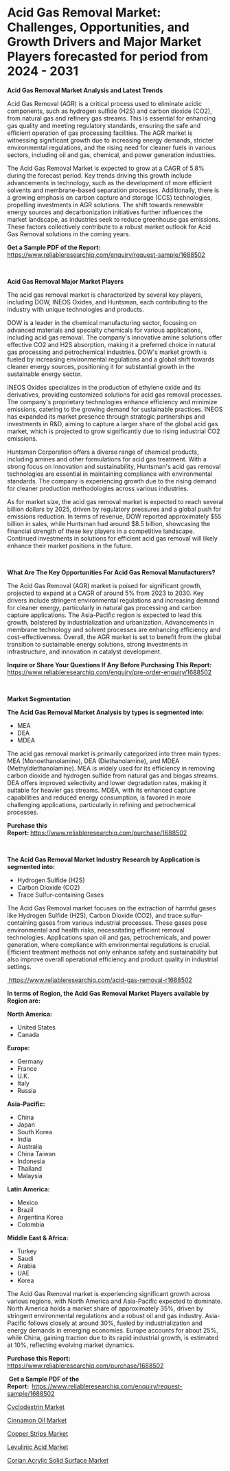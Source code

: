 <p><h1>Acid Gas Removal Market: Challenges, Opportunities, and Growth Drivers and Major Market Players forecasted for period from 2024 - 2031</h1></p><p><strong>Acid Gas Removal Market Analysis and Latest Trends</strong></p>
<p><p>Acid Gas Removal (AGR) is a critical process used to eliminate acidic components, such as hydrogen sulfide (H2S) and carbon dioxide (CO2), from natural gas and refinery gas streams. This is essential for enhancing gas quality and meeting regulatory standards, ensuring the safe and efficient operation of gas processing facilities. The AGR market is witnessing significant growth due to increasing energy demands, stricter environmental regulations, and the rising need for cleaner fuels in various sectors, including oil and gas, chemical, and power generation industries.</p><p>The Acid Gas Removal Market is expected to grow at a CAGR of 5.8% during the forecast period. Key trends driving this growth include advancements in technology, such as the development of more efficient solvents and membrane-based separation processes. Additionally, there is a growing emphasis on carbon capture and storage (CCS) technologies, propelling investments in AGR solutions. The shift towards renewable energy sources and decarbonization initiatives further influences the market landscape, as industries seek to reduce greenhouse gas emissions. These factors collectively contribute to a robust market outlook for Acid Gas Removal solutions in the coming years.</p></p>
<p><strong>Get a Sample PDF of the Report:&nbsp;</strong> <a href="https://www.reliableresearchiq.com/enquiry/request-sample/1688502?utm_campaign=1686&utm_medium=2&utm_source=Github&utm_content=ia&utm_term=17102024&utm_id=acid-gas-removal">https://www.reliableresearchiq.com/enquiry/request-sample/1688502</a></p>
<p>&nbsp;</p>
<p><strong>Acid Gas Removal Major Market Players</strong></p>
<p><p>The acid gas removal market is characterized by several key players, including DOW, INEOS Oxides, and Huntsman, each contributing to the industry with unique technologies and products.</p><p>DOW is a leader in the chemical manufacturing sector, focusing on advanced materials and specialty chemicals for various applications, including acid gas removal. The company's innovative amine solutions offer effective CO2 and H2S absorption, making it a preferred choice in natural gas processing and petrochemical industries. DOW's market growth is fueled by increasing environmental regulations and a global shift towards cleaner energy sources, positioning it for substantial growth in the sustainable energy sector.</p><p>INEOS Oxides specializes in the production of ethylene oxide and its derivatives, providing customized solutions for acid gas removal processes. The company's proprietary technologies enhance efficiency and minimize emissions, catering to the growing demand for sustainable practices. INEOS has expanded its market presence through strategic partnerships and investments in R&D, aiming to capture a larger share of the global acid gas market, which is projected to grow significantly due to rising industrial CO2 emissions.</p><p>Huntsman Corporation offers a diverse range of chemical products, including amines and other formulations for acid gas treatment. With a strong focus on innovation and sustainability, Huntsman's acid gas removal technologies are essential in maintaining compliance with environmental standards. The company is experiencing growth due to the rising demand for cleaner production methodologies across various industries.</p><p>As for market size, the acid gas removal market is expected to reach several billion dollars by 2025, driven by regulatory pressures and a global push for emissions reduction. In terms of revenue, DOW reported approximately $55 billion in sales, while Huntsman had around $8.5 billion, showcasing the financial strength of these key players in a competitive landscape. Continued investments in solutions for efficient acid gas removal will likely enhance their market positions in the future.</p></p>
<p>&nbsp;</p>
<p><strong>What Are The Key Opportunities For Acid Gas Removal Manufacturers?</strong></p>
<p><p>The Acid Gas Removal (AGR) market is poised for significant growth, projected to expand at a CAGR of around 5% from 2023 to 2030. Key drivers include stringent environmental regulations and increasing demand for cleaner energy, particularly in natural gas processing and carbon capture applications. The Asia-Pacific region is expected to lead this growth, bolstered by industrialization and urbanization. Advancements in membrane technology and solvent processes are enhancing efficiency and cost-effectiveness. Overall, the AGR market is set to benefit from the global transition to sustainable energy solutions, strong investments in infrastructure, and innovation in catalyst development.</p></p>
<p><strong>Inquire or Share Your Questions If Any Before Purchasing This Report:</strong> <a href="https://www.reliableresearchiq.com/enquiry/pre-order-enquiry/1688502?utm_campaign=1686&utm_medium=2&utm_source=Github&utm_content=ia&utm_term=17102024&utm_id=acid-gas-removal">https://www.reliableresearchiq.com/enquiry/pre-order-enquiry/1688502</a></p>
<p>&nbsp;</p>
<p><strong>Market Segmentation</strong></p>
<p><strong>The Acid Gas Removal Market Analysis by types is segmented into:</strong></p>
<p><ul><li>MEA</li><li>DEA</li><li>MDEA</li></ul></p>
<p><p>The acid gas removal market is primarily categorized into three main types: MEA (Monoethanolamine), DEA (Diethanolamine), and MDEA (Methyldiethanolamine). MEA is widely used for its efficiency in removing carbon dioxide and hydrogen sulfide from natural gas and biogas streams. DEA offers improved selectivity and lower degradation rates, making it suitable for heavier gas streams. MDEA, with its enhanced capture capabilities and reduced energy consumption, is favored in more challenging applications, particularly in refining and petrochemical processes.</p></p>
<p><strong>Purchase this Report:&nbsp;</strong><a href="https://www.reliableresearchiq.com/purchase/1688502?utm_campaign=1686&utm_medium=2&utm_source=Github&utm_content=ia&utm_term=17102024&utm_id=acid-gas-removal">https://www.reliableresearchiq.com/purchase/1688502</a></p>
<p>&nbsp;</p>
<p><strong>The Acid Gas Removal Market Industry Research by Application is segmented into:</strong></p>
<p><ul><li>Hydrogen Sulfide (H2S)</li><li>Carbon Dioxide (CO2)</li><li>Trace Sulfur-containing Gases</li></ul></p>
<p><p>The Acid Gas Removal market focuses on the extraction of harmful gases like Hydrogen Sulfide (H2S), Carbon Dioxide (CO2), and trace sulfur-containing gases from various industrial processes. These gases pose environmental and health risks, necessitating efficient removal technologies. Applications span oil and gas, petrochemicals, and power generation, where compliance with environmental regulations is crucial. Efficient treatment methods not only enhance safety and sustainability but also improve overall operational efficiency and product quality in industrial settings.</p></p>
<p><a href="https://www.reliableresearchiq.com/acid-gas-removal-r1688502?utm_campaign=1686&utm_medium=2&utm_source=Github&utm_content=ia&utm_term=17102024&utm_id=acid-gas-removal">&nbsp;https://www.reliableresearchiq.com/acid-gas-removal-r1688502</a></p>
<p><strong>In terms of Region, the Acid Gas Removal Market Players available by Region are:</strong></p>
<p>
    <p> <strong> North America: </strong>
        <ul>
            <li>United States</li>
            <li>Canada</li>
        </ul>
        </p> 
    <p> <strong> Europe: </strong>
        <ul>
            <li>Germany</li>
            <li>France</li>
            <li>U.K.</li>
            <li>Italy</li>
            <li>Russia</li>
        </ul>
        </p> 
    <p> <strong> Asia-Pacific: </strong>
        <ul>
            <li>China</li>
            <li>Japan</li>
            <li>South Korea</li>
            <li>India</li>
            <li>Australia</li>
            <li>China Taiwan</li>
            <li>Indonesia</li>
            <li>Thailand</li>
            <li>Malaysia</li>
        </ul>
        </p> 
    <p> <strong> Latin America: </strong>
        <ul>
            <li>Mexico</li>
            <li>Brazil</li>
            <li>Argentina Korea</li>
            <li>Colombia</li>
        </ul>
        </p> 
    <p> <strong> Middle East & Africa: </strong>
        <ul>
            <li>Turkey</li>
            <li>Saudi</li>
            <li>Arabia</li>
            <li>UAE</li>
            <li>Korea</li>
        </ul>
    </p>
    </p>
<p><p>The Acid Gas Removal market is experiencing significant growth across various regions, with North America and Asia-Pacific expected to dominate. North America holds a market share of approximately 35%, driven by stringent environmental regulations and a robust oil and gas industry. Asia-Pacific follows closely at around 30%, fueled by industrialization and energy demands in emerging economies. Europe accounts for about 25%, while China, gaining traction due to its rapid industrial growth, is estimated at 10%, reflecting evolving market dynamics.</p></p>
<p><strong>Purchase this Report: </strong><a href="https://www.reliableresearchiq.com/purchase/1688502?utm_campaign=1686&utm_medium=2&utm_source=Github&utm_content=ia&utm_term=17102024&utm_id=acid-gas-removal">https://www.reliableresearchiq.com/purchase/1688502</a></p>
<p>&nbsp;<strong>Get a Sample PDF of the Report:&nbsp;&nbsp;</strong><a href="https://www.reliableresearchiq.com/enquiry/request-sample/1688502?utm_campaign=1686&utm_medium=2&utm_source=Github&utm_content=ia&utm_term=17102024&utm_id=acid-gas-removal">https://www.reliableresearchiq.com/enquiry/request-sample/1688502</a></p>
<p><strong></strong></p>
<p><p><a href="https://www.linkedin.com/pulse/global-cyclodextrin-market-share-growth-opportunities-growing-ikklf?utm_campaign=1686&utm_medium=2&utm_source=Github&utm_content=ia&utm_term=17102024&utm_id=acid-gas-removal">Cyclodextrin Market</a></p><p><a href="https://www.linkedin.com/pulse/cinnamon-oil-market-overview-global-trends-future-prospects-8t09f?utm_campaign=1686&utm_medium=2&utm_source=Github&utm_content=ia&utm_term=17102024&utm_id=acid-gas-removal">Cinnamon Oil Market</a></p><p><a href="https://www.linkedin.com/pulse/copper-strips-market-penetration-strategies-untapped-markets-w18pf?utm_campaign=1686&utm_medium=2&utm_source=Github&utm_content=ia&utm_term=17102024&utm_id=acid-gas-removal">Copper Strips Market</a></p><p><a href="https://www.linkedin.com/pulse/levulinic-acid-market-overview-regional-outlook-competitive-n7tof?utm_campaign=1686&utm_medium=2&utm_source=Github&utm_content=ia&utm_term=17102024&utm_id=acid-gas-removal">Levulinic Acid Market</a></p><p><a href="https://www.linkedin.com/pulse/sustainability-trends-corian-acrylic-solid-surface-industry-vey6f?utm_campaign=1686&utm_medium=2&utm_source=Github&utm_content=ia&utm_term=17102024&utm_id=acid-gas-removal">Corian Acrylic Solid Surface Market</a></p></p>